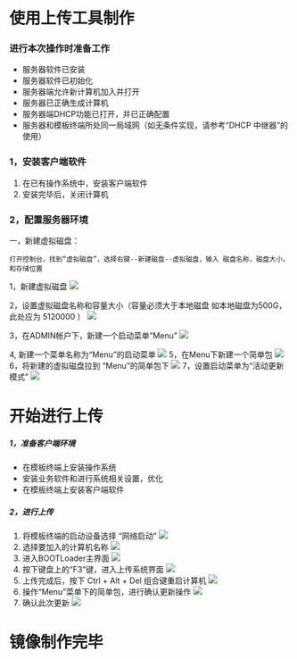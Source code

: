 # 使用上传工具制作

### 进行本次操作时准备工作

* 服务器软件已安装
* 服务器软件已初始化
* 服务器端允许新计算机加入并打开
* 服务器已正确生成计算机
* 服务器端DHCP功能已打开，并已正确配置
* 服务器和模板终端所处同一局域网（如无条件实现，请参考“DHCP 中继器”的使用）

### 1，安装客户端软件

1. 在已有操作系统中，安装客户端软件
2. 安装完毕后，关闭计算机

### 2，配置服务器环境

一，新建虚拟磁盘：

```
打开控制台，找到“虚拟磁盘”，选择右键--新建磁盘--虚拟磁盘，输入 磁盘名称，磁盘大小，和存储位置
```

1，新建虚拟磁盘
![](/assets/10.png)

2，设置虚拟磁盘名称和容量大小（容量必须大于本地磁盘 如本地磁盘为500G，此处应为 5120000 ）
![](/assets/11.png)

3，在ADMIN帐户下，新建一个启动菜单“Menu”
![](/assets/12-1.png)




4, 新建一个菜单名称为“Menu”的启动菜单
![](/assets/13.png)
5，在Menu下新建一个简单包
![](/assets/14-1.png)
6，将新建的虚拟磁盘拉到 “Menu”的简单包下
![](/assets/15-1.png)
7，设置启动菜单为“活动更新模式”
![](/assets/16-1.png)

# 开始进行上传

##### 1，准备客户端环境

* 在模板终端上安装操作系统
* 安装业务软件和进行系统相关设置，优化
* 在模板终端上安装客户端软件

##### 2，进行上传

1. 将模板终端的启动设备选择 “网络启动”
  ![](/assets/18-2.png)
2. 选择要加入的计算机名称
  ![](/assets/18-1.png)
3. 进入BOOTLoader主界面
  ![](/assets/19-1.png)
4. 按下键盘上的“F3”键，进入上传系统界面
  ![](/assets/24-1.png)
5. 上传完成后，按下 Ctrl + Alt + Del 组合键重启计算机
  ![](/assets/24-2.png)
6. 操作“Menu”菜单下的简单包，进行确认更新操作
  ![](/assets/22-1.png)
7. 确认此次更新
  ![](/assets/23-1.png)

# 镜像制作完毕

